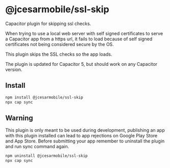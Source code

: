 # @jcesarmobile/ssl-skip

Capacitor plugin for skipping ssl checks.

When trying to use a local web server with self signed certificates to serve a Capacitor app from a https url, it fails to load because of self signed certificates not being considered secure by the OS.

This plugin skips the SSL checks so the app loads.

The plugin is updated for Capacitor 5, but should work on any Capacitor version.

## Install

```bash
npm install @jcesarmobile/ssl-skip
npx cap sync
```

## Warning

This plugin is only meant to be used during development, publishing an app with this plugin installed can lead to app rejections on Google Play Store and App Store.
Before submitting your app remember to uninstall the plugin and run sync command again.

```bash
npm uninstall @jcesarmobile/ssl-skip
npx cap sync
```
